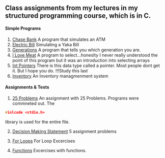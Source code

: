 ## Class assignments from my lectures in my structured programming course, which is in C.

#### Simple Programs
1. [Chase Bank](https://github.com/anzonathan/UCU-BSCS/blob/main/Year%201/Sem%201/C/Chase%20Bank.c) A program that simulates an ATM
2. [Electric Bill](https://github.com/anzonathan/UCU-BSCS/blob/main/Year%201/Sem%201/C/Electric%20Bill.c) Simulating a Yaka Bill
3. [Generations](https://github.com/anzonathan/UCU-BSCS/blob/main/Year%201/Sem%201/C/Generations.c) A program that tells you which generation you are.
4. [I Love Meat](https://github.com/anzonathan/UCU-BSCS/blob/main/Year%201/Sem%201/C/I%20love%20Meat.c) A program to select...honeslty I never really understood the point of this program but it was an introduction into selecting arrays
5. [Int Pointers](https://github.com/anzonathan/UCU-BSCS/blob/main/Year%201/Sem%201/C/Int%20Pointers.c) There is this data type called a pointer. Most people dont get it. But I hope you do. !!!Study this last
6. [Inventory](https://github.com/anzonathan/UCU-BSCS/blob/main/Year%201/Sem%201/C/Inventory.c) An Inventory managmenment system

#### Assignments & Tests
1. [25 Problems](https://github.com/anzonathan/UCU-BSCS/blob/main/Year%201/Sem%201/C/25%20Problems.c) An assignment with 25 Problems. Programs were commneted out. 
The 
```c
#inlcude <stdio.h>
```
library is used for the entire file.

2. [Decision Making Statement](https://github.com/anzonathan/UCU-BSCS/blob/main/Year%201/Sem%201/C/Decsion%20Making%20Statements.c) 5 assignment problems

3. [For Loops](https://github.com/anzonathan/UCU-BSCS/blob/main/Year%201/Sem%201/C/Decsion%20Making%20Statements.c) For Loop Excercises

4. [Functions](https://github.com/anzonathan/UCU-BSCS/blob/main/Year%201/Sem%201/C/Functions.c) Excercises with functions.


   
